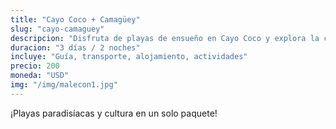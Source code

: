 ```yaml
---
title: "Cayo Coco + Camagüey"
slug: "cayo-camaguey"
descripcion: "Disfruta de playas de ensueño en Cayo Coco y explora la ciudad patrimonial de Camagüey en un solo viaje."
duracion: "3 días / 2 noches"
incluye: "Guía, transporte, alojamiento, actividades"
precio: 200
moneda: "USD"
img: "/img/malecon1.jpg"
---
```


¡Playas paradisíacas y cultura en un solo paquete!
